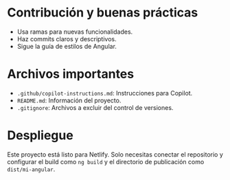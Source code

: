 # Contribución y buenas prácticas

- Usa ramas para nuevas funcionalidades.
- Haz commits claros y descriptivos.
- Sigue la guía de estilos de Angular.

# Archivos importantes
- `.github/copilot-instructions.md`: Instrucciones para Copilot.
- `README.md`: Información del proyecto.
- `.gitignore`: Archivos a excluir del control de versiones.

# Despliegue
Este proyecto está listo para Netlify. Solo necesitas conectar el repositorio y configurar el build como `ng build` y el directorio de publicación como `dist/mi-angular`.

